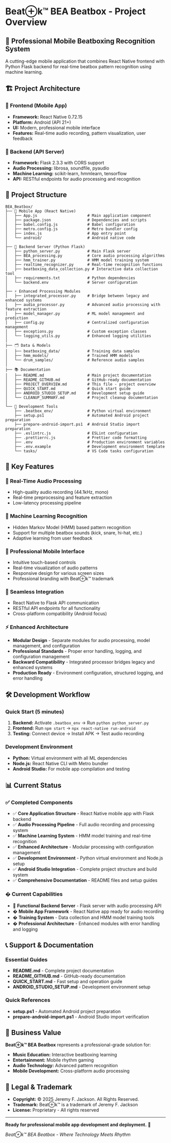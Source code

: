 # Beat⊕k™ BEA Beatbox - Project Overview

## 🎵 Professional Mobile Beatboxing Recognition System

A cutting-edge mobile application that combines React Native frontend with Python Flask backend for real-time beatbox pattern recognition using machine learning.

## 🏗️ Project Architecture

### 📱 **Frontend (Mobile App)**
- **Framework:** React Native 0.72.15
- **Platform:** Android (API 21+)
- **UI:** Modern, professional mobile interface
- **Features:** Real-time audio recording, pattern visualization, user feedback

### 🐍 **Backend (API Server)**
- **Framework:** Flask 2.3.3 with CORS support
- **Audio Processing:** librosa, soundfile, pyaudio
- **Machine Learning:** scikit-learn, hmmlearn, tensorflow
- **API:** RESTful endpoints for audio processing and recognition

## 📂 Project Structure

```
BEA_Beatbox/
├── 📱 Mobile App (React Native)
│   ├── App.js                      # Main application component
│   ├── package.json                # Dependencies and scripts
│   ├── babel.config.js             # Babel configuration
│   ├── metro.config.js             # Metro bundler config
│   ├── index.js                    # App entry point
│   └── android/                    # Android native code
│
├── 🐍 Backend Server (Python Flask)
│   ├── python_server.py            # Main Flask server
│   ├── BEA_processing.py           # Core audio processing algorithms
│   ├── hmm_trainer.py              # HMM model training system
│   ├── realtime_recognizer.py      # Real-time recognition functions
│   ├── beatboxing_data_collection.py # Interactive data collection tool
│   ├── requirements.txt            # Python dependencies
│   └── backend.env                 # Server configuration
│
├── ⚡ Enhanced Processing Modules
│   ├── integrated_processor.py     # Bridge between legacy and enhanced systems
│   ├── audio_processor.py          # Advanced audio processing with feature extraction
│   ├── model_manager.py            # ML model management and prediction
│   ├── config.py                   # Centralized configuration management
│   ├── exceptions.py               # Custom exception classes
│   └── logging_utils.py            # Enhanced logging utilities
│
├── 🗂️ Data & Models
│   ├── beatboxing_data/            # Training data samples
│   ├── hmm_models/                 # Trained HMM models
│   └── drum_samples/               # Reference audio samples
│
├── 📚 Documentation
│   ├── README.md                   # Main project documentation
│   ├── README_GITHUB.md            # GitHub-ready documentation
│   ├── PROJECT_OVERVIEW.md         # This file - project overview
│   ├── QUICK_START.md              # Quick start guide
│   ├── ANDROID_STUDIO_SETUP.md     # Development setup guide
│   └── CLEANUP_SUMMARY.md          # Project cleanup documentation
│
└── 🔧 Development Tools
    ├── .beatbox_env/               # Python virtual environment
    ├── setup.ps1                   # Automated Android project preparation
    ├── prepare-android-import.ps1  # Android Studio import preparation
    ├── .eslintrc.js                # ESLint configuration
    ├── .prettierrc.js              # Prettier code formatting
    ├── .env                        # Production environment variables
    ├── .env.example                # Development environment template
    └── tasks/                      # VS Code tasks configuration
```

## 🚀 Key Features

### 🎤 **Real-Time Audio Processing**
- High-quality audio recording (44.1kHz, mono)
- Real-time preprocessing and feature extraction
- Low-latency processing pipeline

### 🤖 **Machine Learning Recognition**
- Hidden Markov Model (HMM) based pattern recognition
- Support for multiple beatbox sounds (kick, snare, hi-hat, etc.)
- Adaptive learning from user feedback

### 📱 **Professional Mobile Interface**
- Intuitive touch-based controls
- Real-time visualization of audio patterns
- Responsive design for various screen sizes
- Professional branding with Beat⊕k™ trademark

### 🔗 **Seamless Integration**
- React Native to Flask API communication
- RESTful API endpoints for all functionality
- Cross-platform compatibility (Android focus)

### ⚡ **Enhanced Architecture**
- **Modular Design** - Separate modules for audio processing, model management, and configuration
- **Professional Standards** - Proper error handling, logging, and configuration management
- **Backward Compatibility** - Integrated processor bridges legacy and enhanced systems
- **Production Ready** - Environment configuration, structured logging, and error handling

## 🛠️ Development Workflow

### **Quick Start (5 minutes)**
1. **Backend:** Activate `.beatbox_env` → Run `python python_server.py`
2. **Frontend:** Run `npm start` → `npx react-native run-android`
3. **Testing:** Connect device → Install APK → Test audio recording

### **Development Environment**
- **Python:** Virtual environment with all ML dependencies
- **Node.js:** React Native CLI with Metro bundler
- **Android Studio:** For mobile app compilation and testing

## 📊 Current Status

### ✅ **Completed Components**
- ✅ **Core Application Structure** - React Native mobile app with Flask backend
- ✅ **Audio Processing Pipeline** - Full audio recording and processing system
- ✅ **Machine Learning System** - HMM model training and real-time recognition
- ✅ **Enhanced Architecture** - Modular processing with configuration management
- ✅ **Development Environment** - Python virtual environment and Node.js setup
- ✅ **Android Studio Integration** - Complete project structure and build system
- ✅ **Comprehensive Documentation** - README files and setup guides

### � **Current Capabilities**
- 🚀 **Functional Backend Server** - Flask server with audio processing API
- � **Mobile App Framework** - React Native app ready for audio recording
- � **Training System** - Data collection and HMM model training tools
- � **Professional Architecture** - Enhanced modules with error handling and logging

## 📞 Support & Documentation

### **Essential Guides**
- **README.md** - Complete project documentation
- **README_GITHUB.md** - GitHub-ready documentation
- **QUICK_START.md** - Fast setup and operation guide
- **ANDROID_STUDIO_SETUP.md** - Development environment setup

### **Quick References**
- **setup.ps1** - Automated Android project preparation
- **prepare-android-import.ps1** - Android Studio import verification

## 🎯 Business Value

**Beat⊕k™ BEA Beatbox** represents a professional-grade solution for:
- **Music Education:** Interactive beatboxing learning
- **Entertainment:** Mobile rhythm gaming
- **Audio Technology:** Advanced pattern recognition
- **Mobile Development:** Cross-platform audio processing

## 📄 Legal & Trademark

- **Copyright:** © 2025 Jeremy F. Jackson. All Rights Reserved.
- **Trademark:** Beat⊕k™ is a trademark of Jeremy F. Jackson
- **License:** Proprietary - All rights reserved

---

**Ready for professional mobile app development and deployment.** 🚀

*Beat⊕k™ BEA Beatbox - Where Technology Meets Rhythm*